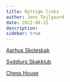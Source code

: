 ```yaml
---
title: Nyttige links
author: Jens Tejlgaard
date: 2022-08-25
description: 
sidebar: true
---
```


[Aarhus Skoleskak](http://www.aarhusskoleskak.dk)

[Syddjurs Skakklub](http://www.syddjursskakklub.dk)

[Chess House](http://www.chesshouse.dk/)